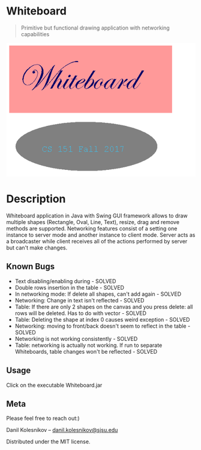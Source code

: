 # Whiteboard
> Primitive but functional drawing application with networking capabilities

![](Canvas.png)

# Description
 Whiteboard application in Java with Swing GUI framework allows to draw multiple shapes (Rectangle, Oval, Line, Text), resize, drag and remove methods are supported. Networking features consist of a setting one instance to server mode and another instance to client mode. Server acts as a broadcaster while client receives all of the actions performed by server but can't make changes.    


## Known Bugs
* Text disabling/enabling during - SOLVED
* Double rows insertion in the table - SOLVED
* In networking mode: If delete all shapes, can't add again - SOLVED
* Networking: Change in text isn't reflected - SOLVED
* Table: If there are only 2 shapes on the canvas and you press delete: all rows will be deleted. Has to do with vector - SOLVED
* Table: Deleting the shape at index 0 causes weird exception - SOLVED
* Networking: moving to front/back doesn't seem to reflect in the table - SOLVED
* Networking is not working consistently - SOLVED
* Table: networking is actually not working. If run to separate Whiteboards, table changes won't be reflected - SOLVED

## Usage

Click on the executable Whiteboard.jar

## Meta

Please feel free to reach out:)

Danil Kolesnikov – danil.kolesnikov@sjsu.edu

Distributed under the MIT license.
